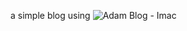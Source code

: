 
a simple blog using 
![Adam Blog - Imac](https://github.com/artemsheludko/adam-blog/blob/master/assets/img/adam-blog-imac.jpg?raw=true)